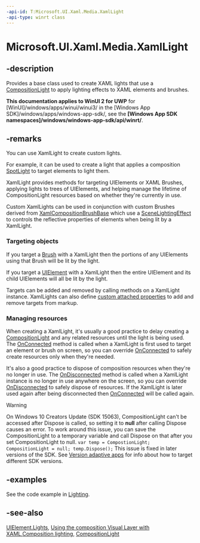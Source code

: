 ```yaml
---
-api-id: T:Microsoft.UI.Xaml.Media.XamlLight
-api-type: winrt class
---
```


<!-- Class syntax.
public class XamlLight : DependencyObject, DependencyObject
-->

# Microsoft.UI.Xaml.Media.XamlLight

## -description
Provides a base class used to create XAML lights that use a [CompositionLight](./../windows.ui.composition/compositionlight.md) to apply lighting effects to XAML elements and brushes.

**This documentation applies to WinUI 2 for UWP** for [WinUI]/windows/apps/winui/winui3/ in the [Windows App SDK]/windows/apps/windows-app-sdk/, see the **[Windows App SDK namespaces]/windows/windows-app-sdk/api/winrt/**.

## -remarks

You can use XamlLight to create custom lights.

For example, it can be used to create a light that applies a composition [SpotLight](/uwp/api/Windows.UI.Composition.SpotLight) to target elements to light them.

XamlLight provides methods for targeting UIElements or XAML Brushes, applying lights to trees of UIElements, and helping manage the lifetime of CompositionLight resources based on whether they're currently in use.

Custom XamlLights can be used in conjunction with custom Brushes derived from [XamlCompositionBrushBase](xamlcompositionbrushbase.md) which use a [SceneLightingEffect](/uwp/api/Windows.UI.Composition.Effects.SceneLightingEffect) to controls the reflective properties of elements when being lit by a XamlLight.

### Targeting objects

If you target a [Brush](/uwp/api/Windows.UI.Xaml.Media.Brush) with a XamlLight then the portions of any UIElements using that Brush will be lit by the light.

If you target a [UIElement](/uwp/api/Windows.UI.Xaml.UIElement) with a XamlLight then the entire UIElement and its child UIElements will all be lit by the light.

Targets can be added and removed by calling methods on a XamlLight instance. XamlLights can also define [custom attached properties](/windows/uwp/xaml-platform/custom-attached-properties) to add and remove targets from markup.

### Managing resources

When creating a XamlLight, it's usually a good practice to delay creating a [CompositionLight](/windows/winui/api/microsoft.ui.composition.compositionlight) and any related resources until the light is being used. The [OnConnected](xamllight_onconnected_1226595460.md) method is called when a XamlLight is first used to target an element or brush on screen, so you can override [OnConnected](xamllight_onconnected_1226595460.md) to safely create resources only when they're needed.

It's also a good practice to dispose of composition resources when they're no longer in use. The [OnDisconnected](xamllight_ondisconnected_1949383343.md) method is called when a XamlLight instance is no longer in use anywhere on the screen, so you can override [OnDisconnected](xamllight_disonconnected.md) to safely dispose of resources. If the XamlLight is later used again after being disconnected then [OnConnected](xamllight_onconnected_1226595460.md) will be called again.

> [!WARNING]
> On Windows 10 Creators Update (SDK 15063), CompositionLight can't be accessed after Dispose is called, so setting it to **null** after calling Dispose causes an error. To work around this issue, you can save the CompositionLight to a temporary variable and call Dispose on that after you set CompositionLight to null. `var temp = CompostionLight; CompositionLight = null; temp.Dispose();`
> This issue is fixed in later versions of the SDK. See [Version adaptive apps](/windows/uwp/debug-test-perf/version-adaptive-apps) for info about how to target different SDK versions.

## -examples

See the code example in [Lighting](/windows/uwp/composition/lighting).

## -see-also

[UIElement.Lights](./../windows.ui.xaml/uielement_lights.md), [Using the composition Visual Layer with XAML](/windows/uwp/composition/using-the-visual-layer-with-xaml),[Composition lighting](/windows/uwp/composition/lighting), [CompositionLight](/windows/winui/api/microsoft.ui.composition.compositionlight)
